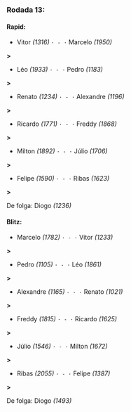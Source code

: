 ### Rodada 13:

#### Rapid:

* Vitor *(1316)* `· - ·` Marcelo *(1950)* 

**>** 
* Léo *(1933)* `· - ·` Pedro *(1183)* 

**>** 
* Renato *(1234)* `· - ·` Alexandre *(1196)* 

**>** 
* Ricardo *(1771)* `· - ·` Freddy *(1868)* 

**>** 
* Milton *(1892)* `· - ·` Júlio *(1706)* 

**>** 
* Felipe *(1590)* `· - ·` Ribas *(1623)* 

**>** 

De folga: Diogo *(1236)*

#### Blitz:

* Marcelo *(1782)* `· - ·` Vitor *(1233)* 

**>** 
* Pedro *(1105)* `· - ·` Léo *(1861)* 

**>** 
* Alexandre *(1165)* `· - ·` Renato *(1021)* 

**>** 
* Freddy *(1815)* `· - ·` Ricardo *(1625)* 

**>** 
* Júlio *(1546)* `· - ·` Milton *(1672)* 

**>** 
* Ribas *(2055)* `· - ·` Felipe *(1387)* 

**>** 

De folga: Diogo *(1493)*

